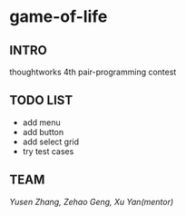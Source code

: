 # game-of-life
## INTRO
thoughtworks 4th pair-programming contest
## TODO LIST
- add menu
- add button
- add select grid
- try test cases
## TEAM
*Yusen Zhang, Zehao Geng, Xu Yan(mentor)*


